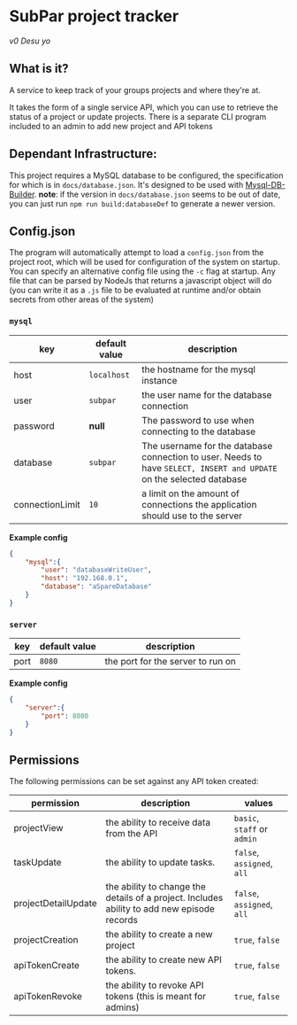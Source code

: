 # SubPar project tracker
_v0 Desu yo_

## What is it?
A service to keep track of your groups projects and where they're at.

It takes the form of a single service API, which you can use to retrieve the status of a project or update projects.
There is a separate CLI program included to an admin to add new project and API tokens

## Dependant Infrastructure:

This project requires a MySQL database to be configured, the specification for which is in `docs/database.json`. It's designed to be used with [Mysql-DB-Builder](https://github.com/Chrolo/Mysql-DB-Builder).
__note__: if the version in `docs/database.json` seems to be out of date, you can just run `npm run build:databaseDef` to generate a newer version.

## Config.json
The program will automatically attempt to load a `config.json` from the project root, which will be used for configuration of the system on startup. You can specify an alternative config file using the `-c` flag at startup. Any file that can be parsed by NodeJs that returns a javascript object will do (you can write it as a `.js` file to be evaluated at runtime and/or obtain secrets from other areas of the system)


### `mysql`
| key |default value | description |
| - | - | - |
| host |`localhost` | the hostname for the mysql instance |
| user | `subpar` | the user name for the database connection |
| password | __null__ | The password to use when connecting to the database |
| database | `subpar` | The username for the database connection to user. Needs to have `SELECT, INSERT and UPDATE` on the selected database |
| connectionLimit | `10` | a limit on the amount of connections the application should use to the server |


__Example config__
```json
{
    "mysql":{
        "user": "databaseWriteUser",
        "host": "192.168.0.1",
        "database": "aSpareDatabase"
    }
}
```

### `server`
| key |default value | description |
| - | - | - |
| port |`8080` | the port for the server to run on |


__Example config__
```json
{
    "server":{
        "port": 8080
    }
}
```

## Permissions
The following permissions can be set against any API token created:

| permission | description | values |
| - | - | - |
| projectView | the ability to receive data from the API | `basic`, `staff` or `admin` |
| taskUpdate | the ability to update tasks. | `false`, `assigned`, `all` |
| projectDetailUpdate | the ability to change the details of a project. Includes ability to add new episode records | `false`, `assigned`, `all` |
| projectCreation | the ability to create a new project | `true`, `false` |
| apiTokenCreate | the ability to create new API tokens. | `true`, `false` |
| apiTokenRevoke | the ability to revoke API tokens (this is meant for admins) | `true`, `false` |

